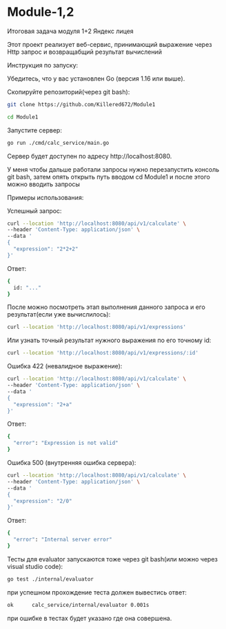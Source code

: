 # Module-1,2
Итоговая задача модуля 1+2 Яндекс лицея

Этот проект реализует веб-сервис, принимающий выражение через Http запрос и возвращабщий результат вычислений

Инструкция по запуску:

Убедитесь, что у вас установлен Go (версия 1.16 или выше).

Скопируйте репозиторий(через git bash):

```bash
git clone https://github.com/Killered672/Module1
```

```bash
cd Module1
```

Запустите сервер:

```bash
go run ./cmd/calc_service/main.go
```

Сервер будет доступен по адресу http://localhost:8080.

У меня чтобы дальше работали запросы нужно перезапустить консоль git bash, затем опять открыть путь вводом cd Module1 и после этого можно вводить запросы

Примеры использования:

Успешный запрос:

```bash
curl --location 'http://localhost:8080/api/v1/calculate' \
--header 'Content-Type: application/json' \
--data '
{
  "expression": "2*2+2"
}'
```

Ответ:

```bash
{
  id: "..."
}
```
После можно посмотреть этап выполнения данного запроса и его результат(если уже вычислилось):

```bash
curl --location 'http://localhost:8080/api/v1/expressions'
```

Или узнать точный результат нужного выражения по его точному id:

```bash
curl --location 'http://localhost:8080/api/v1/expressions/:id'
```

Ошибка 422 (невалидное выражение):

```bash
curl --location 'http://localhost:8080/api/v1/calculate' \
--header 'Content-Type: application/json' \
--data '
{
  "expression": "2+a"
}'
```
Ответ:

```bash
{
  "error": "Expression is not valid"
}
```

Ошибка 500 (внутренняя ошибка сервера):

```bash
curl --location 'http://localhost:8080/api/v1/calculate' \
--header 'Content-Type: application/json' \
--data '
{
  "expression": "2/0"
}'
```
Ответ:

```bash
{
  "error": "Internal server error"
}
```

Тесты для evaluator запускаются тоже через git bash(или можно через visual studio code):

```bash
go test ./internal/evaluator
```

при успешном прохождение теста должен вывестись ответ:

```bash
ok  	calc_service/internal/evaluator	0.001s
```

при ошибке в тестах будет указано где она совершена.
